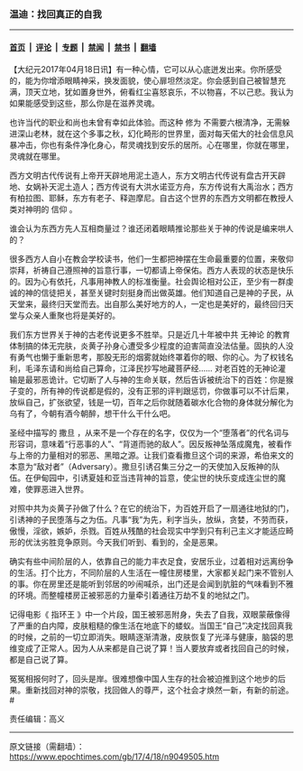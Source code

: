 ### 温迪：找回真正的自我

---

#### [首页](../../../..?n9049505) &nbsp;|&nbsp; [评论](../../../../../epoch-comment?n9049505) &nbsp;|&nbsp; [专题](../../../../../epoch-special?n9049505) &nbsp;|&nbsp; [禁闻](../../../../../epoch-news?n9049505) &nbsp;|&nbsp; [禁书](../../../../../books?n9049505) &nbsp;|&nbsp; [翻墙](https://github.com/gfw-breaker/nogfw/blob/master/README.md?n9049505)


<div class="post_content" id="artbody" itemprop="articleBody">
 <!-- article content begin -->
 <p>
  【大纪元2017年04月18日讯】有一种心情，它可以从心底迸发出来。你所感受的，能为你增添眼睛神采，换发面貌，使心扉坦然淡定。你会感到自己被智慧充满，顶天立地，犹如置身世外，俯看红尘喜怒哀乐，不以物喜，不以己悲。我认为如果能感受到这些，那么你是在滋养灵魂。
 </p>
 <p>
  也许当代的职业和尚也未曾有幸如此体验。而这种
  <ok href="https://www.epochtimes.com/gb/tag/%E4%BF%AE%E4%B8%BA.html">
   修为
  </ok>
  不需要六根清净，无需躲进深山老林，就在这个多事之秋，幻化畸形的世界里，面对每天偌大的社会信息风暴冲击，你也有条件净化身心，帮灵魂找到安乐的居所。心在哪里，你就在哪里，灵魂就在哪里。
 </p>
 <p>
  西方文明古代传说有上帝开天辟地用泥土造人，东方文明古代传说有盘古开天辟地、女娲补天泥土造人；西方传说有大洪水诺亚方舟，东方传说有大禹治水；西方有柏拉图、耶稣，东方有老子、释迦摩尼。自古这个世界的东西方文明都在教授人类对神明的
  <ok href="https://www.epochtimes.com/gb/tag/%E4%BF%A1%E4%BB%B0.html">
   信仰
  </ok>
  。
 </p>
 <p>
  谁会认为东西方先人互相商量过？谁还闭着眼睛推论那些关于神的传说是编来哄人的？
 </p>
 <p>
  很多西方人自小在教会学校读书，他们一生都把神摆在生命最重要的位置，来敬仰崇拜，祈祷自己遵照神的旨意行事，一切都请上帝保佑。西方人表现的状态是快乐的。因为心有依托，凡事用神教人的标准衡量。社会舆论相对公正，至少有一群虔诚的神的信徒把关，甚至关键时刻挺身而出做英雄。他们知道自己是神的子民，从天堂来，最终归天堂而去。出自那么美好地方的人，一定也是美好的，最终回归天堂与众亲人重聚也将是美好的。
 </p>
 <p>
  我们东方世界关于神的古老传说更多不胜举。只是近几十年被中共
  <ok href="https://www.epochtimes.com/gb/tag/%E6%97%A0%E7%A5%9E%E8%AE%BA.html">
   无神论
  </ok>
  的教育体制搞的体无完肤，炎黄子孙身心遭受多少程度的迫害简直没法估量。固执的人没有勇气也懒于重新思考，那股无形的烟雾就始终罩着你的眼、你的心。为了权钱名利，毛泽东请和尚给自己算命，江泽民抄写地藏菩萨经…… 对老百姓的无神论灌输是最邪恶诡计。它切断了人与神的生命关联，然后告诉被统治下的百姓：你是猴子变的，所有神的传说都是假的，没有正邪的评判跟惩罚，你做事可以不计后果，放纵自己，扩张欲望，钱是一切，百年之后你就随着碳水化合物的身体就分解化为乌有了，今朝有酒今朝醉，想干什么干什么吧。
 </p>
 <p>
  圣经中描写的
  <ok href="https://www.epochtimes.com/gb/tag/%E6%92%92%E6%97%A6.html">
   撒旦
  </ok>
  ，从来不是一个存在的名字，仅仅为一个“堕落者”的代名词与形容词，意味着“行恶事的人”、“背道而驰的敌人”。因反叛神坠落成魔鬼，被看作与上帝的力量相对的邪恶、黑暗之源。让我们查看撒旦这个词的来源，希伯来文的本意为“敌对者”（Adversary）。撒旦引诱召集三分之一的天使加入反叛神的队伍。在伊甸园中，引诱夏娃和亚当违背神的旨意，使尘世的快乐变成连尘世的魔难，使罪恶进入世界。
 </p>
 <p>
  对照中共为炎黄子孙做了什么？在它的统治下，为百姓开启了一扇通往地狱的门，引诱神的子民堕落与之为伍。凡事“我”为先，利字当头，放纵，贪婪，不劳而获，傲慢，淫欲，嫉妒，杀戮。百姓从残酷的社会现实中学到只有利己主义才能适应畸形的优汰劣胜竞争原则。今天我们听到、看到的，全是恶果。
 </p>
 <p>
  确实有些中间阶层的人，依靠自己的能力丰衣足食，安居乐业，过着相对远离纷争的生活。打个比方，不同阶层的人生活在一幢住房楼里，大家都关起门来不管别人的事。你在房里还是能听到邻居的吵闹喊杀，出门还是会闻到肮脏的气味看到不雅的环境。而整幢楼房正被邪恶的力量牵引着通往万劫不复的地狱之门。
 </p>
 <p>
  记得电影《
  <ok href="https://www.epochtimes.com/gb/tag/%E6%8C%87%E7%8E%AF%E7%8E%8B.html">
   指环王
  </ok>
  》中一个片段，国王被邪恶附身，失去了自我，双眼蒙蔽像得了严重的白内障，皮肤粗糙的像生活在地底下的蝼蚁。当国王“自己”决定找回真我的时候，之前的一切立即消失。眼睛逐渐清澈，皮肤恢复了光泽与健康，脑袋的思维变成了正常人。因为人从来都是自己说了算！当人要放弃或者找回自己的时候，都是自己说了算。
 </p>
 <p>
  冤冤相报何时了，回头是岸。很难想像中国人生存的社会被迫推到这个地步的后果。重新找回对神的崇敬，找回做人的尊严，这个社会才焕然一新，有新的前途。#
 </p>
 <p>
  责任编辑：高义
 </p>
 <!-- article content end -->
 <div id="below_article_ad">
 </div>
</div>


---

原文链接（需翻墙）：https://www.epochtimes.com/gb/17/4/18/n9049505.htm